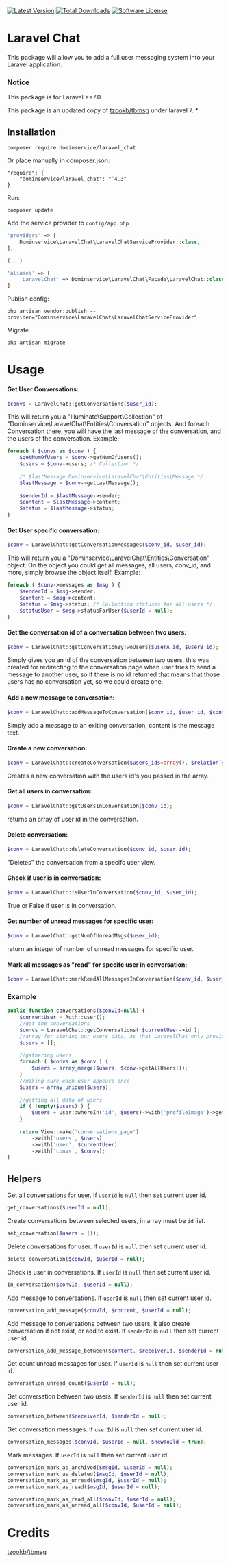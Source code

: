[![Latest Version](https://img.shields.io/github/release/dominservice/laravel_chat.svg?style=flat-square)](https://github.com/dominservice/laravel_chat/releases)
[![Total Downloads](https://img.shields.io/packagist/dt/dominservice/laravel_chat.svg?style=flat-square)](https://packagist.org/packages/dominservice/laravel_chat)
[![Software License](https://img.shields.io/badge/license-MIT-brightgreen.svg?style=flat-square)](LICENSE)

# Laravel Chat
This package will allow you to add a full user messaging system into your Laravel application.

### Notice
This package is for Laravel >=7.0

This package is an updated copy of [tzookb/tbmsg](https://github.com/tzookb/tbmsg) under laravel 7. *

## Installation
```
composer require dominservice/laravel_chat
```
Or place manually in composer.json:
```
"require": {
    "dominservice/laravel_chat": "^4.3"
}
```
Run:
```
composer update
```
Add the service provider to `config/app.php` 
```php
'providers' => [
    Dominservice\LaravelChat\LaravelChatServiceProvider::class,
],

(...)

'aliases' => [
    'LaravelChat' => Dominservice\LaravelChat\Facade\LaravelChat::class,
]
```
Publish config:

```
php artisan vendor:publish --provider="Dominservice\LaravelChat\LaravelChatServiceProvider"
```
Migrate
```
php artisan migrate
```

# Usage

#### Get User Conversations:

```php
$convs = LaravelChat::getConversations($user_id);
```
This will return you a "Illuminate\Support\Collection" of "Dominservice\LaravelChat\Entities\Conversation" objects.
And foreach Conversation there, you will have the last message of the conversation, and the users of the conversation.
Example:
```php
foreach ( $convs as $conv ) {
    $getNumOfUsers = $conv->getNumOfUsers();
    $users = $conv->users; /* Collection */
            
    /* $lastMessage Dominservice\LaravelChat\Entities\Message */
    $lastMessage = $conv->getLastMessage();
            
    $senderId = $lastMessage->sender;
    $content = $lastMessage->content;
    $status = $lastMessage->status;
}
```

#### Get User specific conversation:

```php
$conv = LaravelChat::getConversationMessages($conv_id, $user_id);
```
This will return you a "Dominservice\LaravelChat\Entities\Conversation" object.
On the object you could get all messages, all users, conv_id, and more, simply browse the object itself.
Example:
```php
foreach ( $conv->messages as $msg ) {
    $senderId = $msg->sender;
    $content = $msg->content;
    $status = $msg->status; /* Collection statuses for all users */
    $statusUser = $msg->statusForUser($userId = null);
}
```
#### Get the conversation id of a conversation between two users:

```php
$conv = LaravelChat::getConversationByTwoUsers($userA_id, $userB_id);
```
Simply gives you an id of the conversation between two users, this was created for redirecting to the conversation page when user tries to send a message to another user, so if there is no id returned that means that those users has no conversation yet, so we could create one.
#### Add a new message to conversation:

```php
$conv = LaravelChat::addMessageToConversation($conv_id, $user_id, $content);
```
Simply add a message to an exiting conversation, content is the message text.
#### Create a new conversation:

```php
$conv = LaravelChat::createConversation($users_ids=array(), $relationType = null, $relationId = null);
```
Creates a new conversation with the users id's you passed in the array.

#### Get all users in conversation:

```php
$conv = LaravelChat::getUsersInConversation($conv_id);
```
returns an array of user id in the conversation.

#### Delete conversation:

```php
$conv = LaravelChat::deleteConversation($conv_id, $user_id);
```
"Deletes" the conversation from a specifc user view.
#### Check if user is in conversation:

```php
$conv = LaravelChat::isUserInConversation($conv_id, $user_id);
```
True or False if user is in conversation.

#### Get number of unread messages for specific user:

```php
$conv = LaravelChat::getNumOfUnreadMsgs($user_id);
```
return an integer of number of unread messages for specific user.

#### Mark all messages as "read" for specifc user in conversation:

```php
$conv = LaravelChat::markReadAllMessagesInConversation($conv_id, $user_id);
```

### Example
```php
public function conversations($convId=null) {
    $currentUser = Auth::user();
    //get the conversations
    $convs = LaravelChat::getConversations( $currentUser->id );
    //array for storing our users data, as that LaravelChat only provides user id's
    $users = [];
    
    //gathering users
    foreach ( $convs as $conv ) {
        $users = array_merge($users, $conv->getAllUsers());
    }
    //making sure each user appears once
    $users = array_unique($users);
    
    //getting all data of users
    if ( !empty($users) ) {
        $users = User::whereIn('id', $users)->with('profileImage')->getDictionary();
    }
            
    return View::make('conversations_page')
        ->with('users', $users)
        ->with('user', $currentUser)
        ->with('convs', $convs);
}
```
## Helpers
Get all conversations for user. If `userId` is `null` then set current user id.
```php
get_conversations($userId = null);
```
Create conversations between selected users, in array must be `id` list.
```php
set_conversation($users = []);
```
Delete conversations for user. If `userId` is `null` then set current user id.
```php
delete_conversation($convId, $userId = null);
```
Check is user in conversations. If `userId` is `null` then set current user id.
```php
in_conversation($convId, $userId = null);
```
Add message to conversations. If `userId` is `null` then set current user id.
```php
conversation_add_message($convId, $content, $userId = null);
```
Add message to conversations between two users, it also create conversation if not exist, or add to exist. If `senderId` is `null` then set current user id.
```php
conversation_add_message_between($content, $receiverId, $senderId = null);
```
Get count unread messages for user. If `userId` is `null` then set current user id.
```php
conversation_unread_count($userId = null);
```
Get conversation between two users. If `senderId` is `null` then set current user id.
```php
conversation_between($receiverId, $senderId = null);
```
Get conversation messages. If `userId` is `null` then set current user id.
```php
conversation_messages($convId, $userId = null, $newToOld = true);
```
Mark messages. If `userId` is `null` then set current user id.
```php
conversation_mark_as_archived($msgId, $userId = null);
conversation_mark_as_deleted($msgId, $userId = null);
conversation_mark_as_unread($msgId, $userId = null);
conversation_mark_as_read($msgId, $userId = null);

conversation_mark_as_read_all($convId, $userId = null);
conversation_mark_as_unread_all($convId, $userId = null);
```


# Credits

[tzookb/tbmsg](https://github.com/tzookb/tbmsg)
